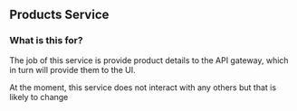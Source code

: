 ## Products Service

### What is this for?

The job of this service is provide product details to the API gateway, which in turn will provide them to the UI. 

At the moment, this service does not interact with any others but that is likely to change